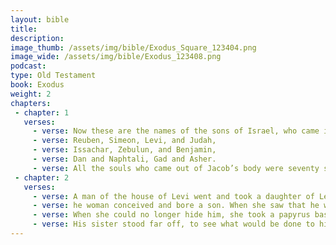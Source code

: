 ```yaml
---
layout: bible
title:
description:
image_thumb: /assets/img/bible/Exodus_Square_123404.png
image_wide: /assets/img/bible/Exodus_123408.png
podcast:
type: Old Testament
book: Exodus
weight: 2
chapters:
 - chapter: 1
   verses:
     - verse: Now these are the names of the sons of Israel, who came into Egypt (every man and his household came with Jacob)
     - verse: Reuben, Simeon, Levi, and Judah,
     - verse: Issachar, Zebulun, and Benjamin,
     - verse: Dan and Naphtali, Gad and Asher.
     - verse: All the souls who came out of Jacob’s body were seventy souls, and Joseph was in Egypt
 - chapter: 2
   verses:
     - verse: A man of the house of Levi went and took a daughter of Levi as his wife.
     - verse: he woman conceived and bore a son. When she saw that he was a fine child, she hid him three months.
     - verse: When she could no longer hide him, she took a papyrus basket for him, and coated it with tar and with pitch. She put the child in it, and laid it in the reeds by the river’s bank.
     - verse: His sister stood far off, to see what would be done to him.
---
```

